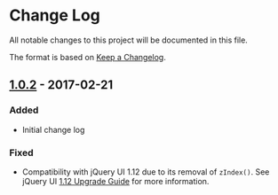 # Change Log
All notable changes to this project will be documented in this file.

The format is based on [Keep a Changelog](http://keepachangelog.com/).

## [1.0.2] - 2017-02-21

### Added
- Initial change log

### Fixed
- Compatibility with jQuery UI 1.12 due to its removal of `zIndex()`. See
  jQuery UI [1.12 Upgrade Guide](https://jqueryui.com/upgrade-guide/1.12/#removed-zindex)
  for more information.

[1.0.2]: https://github.com/zorab47/jquery.ui.monthpicker/compare/v1.0.1...v1.0.2
